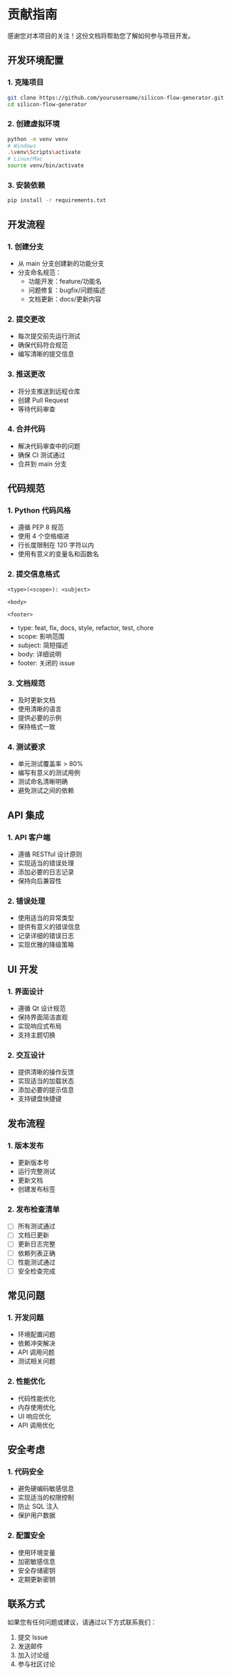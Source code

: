 # 贡献指南

感谢您对本项目的关注！这份文档将帮助您了解如何参与项目开发。

## 开发环境配置

### 1. 克隆项目
```bash
git clone https://github.com/yourusername/silicon-flow-generator.git
cd silicon-flow-generator
```

### 2. 创建虚拟环境
```bash
python -m venv venv
# Windows
.\venv\Scripts\activate
# Linux/Mac
source venv/bin/activate
```

### 3. 安装依赖
```bash
pip install -r requirements.txt
```

## 开发流程

### 1. 创建分支
- 从 main 分支创建新的功能分支
- 分支命名规范：
  - 功能开发：feature/功能名
  - 问题修复：bugfix/问题描述
  - 文档更新：docs/更新内容

### 2. 提交更改
- 每次提交前先运行测试
- 确保代码符合规范
- 编写清晰的提交信息

### 3. 推送更改
- 将分支推送到远程仓库
- 创建 Pull Request
- 等待代码审查

### 4. 合并代码
- 解决代码审查中的问题
- 确保 CI 测试通过
- 合并到 main 分支

## 代码规范

### 1. Python 代码风格
- 遵循 PEP 8 规范
- 使用 4 个空格缩进
- 行长度限制在 120 字符以内
- 使用有意义的变量名和函数名

### 2. 提交信息格式
```
<type>(<scope>): <subject>

<body>

<footer>
```
- type: feat, fix, docs, style, refactor, test, chore
- scope: 影响范围
- subject: 简短描述
- body: 详细说明
- footer: 关闭的 issue

### 3. 文档规范
- 及时更新文档
- 使用清晰的语言
- 提供必要的示例
- 保持格式一致

### 4. 测试要求
- 单元测试覆盖率 > 80%
- 编写有意义的测试用例
- 测试命名清晰明确
- 避免测试之间的依赖

## API 集成

### 1. API 客户端
- 遵循 RESTful 设计原则
- 实现适当的错误处理
- 添加必要的日志记录
- 保持向后兼容性

### 2. 错误处理
- 使用适当的异常类型
- 提供有意义的错误信息
- 记录详细的错误日志
- 实现优雅的降级策略

## UI 开发

### 1. 界面设计
- 遵循 Qt 设计规范
- 保持界面简洁直观
- 实现响应式布局
- 支持主题切换

### 2. 交互设计
- 提供清晰的操作反馈
- 实现适当的加载状态
- 添加必要的提示信息
- 支持键盘快捷键

## 发布流程

### 1. 版本发布
- 更新版本号
- 运行完整测试
- 更新文档
- 创建发布标签

### 2. 发布检查清单
- [ ] 所有测试通过
- [ ] 文档已更新
- [ ] 更新日志完整
- [ ] 依赖列表正确
- [ ] 性能测试通过
- [ ] 安全检查完成

## 常见问题

### 1. 开发问题
- 环境配置问题
- 依赖冲突解决
- API 调用问题
- 测试相关问题

### 2. 性能优化
- 代码性能优化
- 内存使用优化
- UI 响应优化
- API 调用优化

## 安全考虑

### 1. 代码安全
- 避免硬编码敏感信息
- 实现适当的权限控制
- 防止 SQL 注入
- 保护用户数据

### 2. 配置安全
- 使用环境变量
- 加密敏感信息
- 安全存储密钥
- 定期更新密钥

## 联系方式

如果您有任何问题或建议，请通过以下方式联系我们：

1. 提交 Issue
2. 发送邮件
3. 加入讨论组
4. 参与社区讨论 